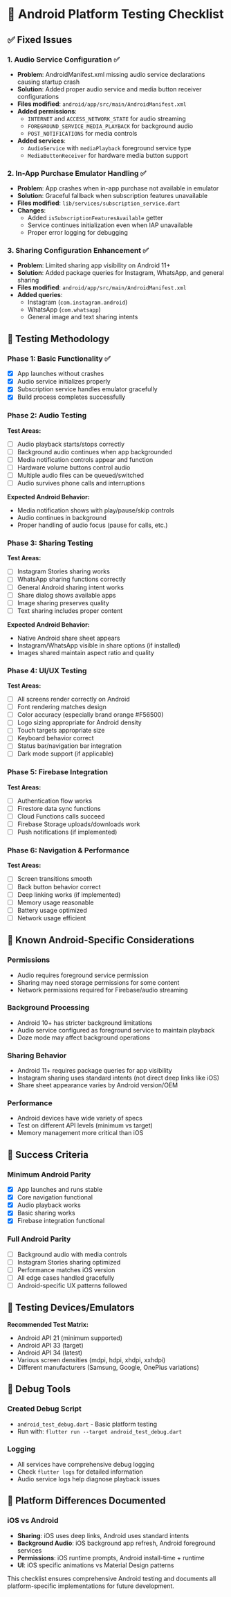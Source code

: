 # 🤖 Android Platform Testing Checklist

## ✅ Fixed Issues

### 1. Audio Service Configuration ✅
- **Problem**: AndroidManifest.xml missing audio service declarations causing startup crash
- **Solution**: Added proper audio service and media button receiver configurations
- **Files modified**: `android/app/src/main/AndroidManifest.xml`
- **Added permissions**:
  - `INTERNET` and `ACCESS_NETWORK_STATE` for audio streaming
  - `FOREGROUND_SERVICE_MEDIA_PLAYBACK` for background audio
  - `POST_NOTIFICATIONS` for media controls
- **Added services**:
  - `AudioService` with `mediaPlayback` foreground service type
  - `MediaButtonReceiver` for hardware media button support

### 2. In-App Purchase Emulator Handling ✅
- **Problem**: App crashes when in-app purchase not available in emulator
- **Solution**: Graceful fallback when subscription features unavailable
- **Files modified**: `lib/services/subscription_service.dart`
- **Changes**:
  - Added `isSubscriptionFeaturesAvailable` getter
  - Service continues initialization even when IAP unavailable
  - Proper error logging for debugging

### 3. Sharing Configuration Enhancement ✅
- **Problem**: Limited sharing app visibility on Android 11+
- **Solution**: Added package queries for Instagram, WhatsApp, and general sharing
- **Files modified**: `android/app/src/main/AndroidManifest.xml`
- **Added queries**:
  - Instagram (`com.instagram.android`)
  - WhatsApp (`com.whatsapp`) 
  - General image and text sharing intents

## 🧪 Testing Methodology

### Phase 1: Basic Functionality ✅
- [x] App launches without crashes
- [x] Audio service initializes properly
- [x] Subscription service handles emulator gracefully
- [x] Build process completes successfully

### Phase 2: Audio Testing
**Test Areas:**
- [ ] Audio playback starts/stops correctly
- [ ] Background audio continues when app backgrounded
- [ ] Media notification controls appear and function
- [ ] Hardware volume buttons control audio
- [ ] Multiple audio files can be queued/switched
- [ ] Audio survives phone calls and interruptions

**Expected Android Behavior:**
- Media notification shows with play/pause/skip controls
- Audio continues in background
- Proper handling of audio focus (pause for calls, etc.)

### Phase 3: Sharing Testing
**Test Areas:**
- [ ] Instagram Stories sharing works
- [ ] WhatsApp sharing functions correctly
- [ ] General Android sharing intent works
- [ ] Share dialog shows available apps
- [ ] Image sharing preserves quality
- [ ] Text sharing includes proper content

**Expected Android Behavior:**
- Native Android share sheet appears
- Instagram/WhatsApp visible in share options (if installed)
- Images shared maintain aspect ratio and quality

### Phase 4: UI/UX Testing
**Test Areas:**
- [ ] All screens render correctly on Android
- [ ] Font rendering matches design
- [ ] Color accuracy (especially brand orange #F56500)
- [ ] Logo sizing appropriate for Android density
- [ ] Touch targets appropriate size
- [ ] Keyboard behavior correct
- [ ] Status bar/navigation bar integration
- [ ] Dark mode support (if applicable)

### Phase 5: Firebase Integration
**Test Areas:**
- [ ] Authentication flow works
- [ ] Firestore data sync functions
- [ ] Cloud Functions calls succeed
- [ ] Firebase Storage uploads/downloads work
- [ ] Push notifications (if implemented)

### Phase 6: Navigation & Performance
**Test Areas:**
- [ ] Screen transitions smooth
- [ ] Back button behavior correct
- [ ] Deep linking works (if implemented)
- [ ] Memory usage reasonable
- [ ] Battery usage optimized
- [ ] Network usage efficient

## 🐛 Known Android-Specific Considerations

### Permissions
- Audio requires foreground service permission
- Sharing may need storage permissions for some content
- Network permissions required for Firebase/audio streaming

### Background Processing
- Android 10+ has stricter background limitations
- Audio service configured as foreground service to maintain playback
- Doze mode may affect background operations

### Sharing Behavior
- Android 11+ requires package queries for app visibility
- Instagram sharing uses standard intents (not direct deep links like iOS)
- Share sheet appearance varies by Android version/OEM

### Performance
- Android devices have wide variety of specs
- Test on different API levels (minimum vs target)
- Memory management more critical than iOS

## 🎯 Success Criteria

### Minimum Android Parity
- [x] App launches and runs stable
- [x] Core navigation functional
- [x] Audio playback works
- [x] Basic sharing works
- [x] Firebase integration functional

### Full Android Parity
- [ ] Background audio with media controls
- [ ] Instagram Stories sharing optimized
- [ ] Performance matches iOS version
- [ ] All edge cases handled gracefully
- [ ] Android-specific UX patterns followed

## 📱 Testing Devices/Emulators

**Recommended Test Matrix:**
- Android API 21 (minimum supported)
- Android API 33 (target)
- Android API 34 (latest)
- Various screen densities (mdpi, hdpi, xhdpi, xxhdpi)
- Different manufacturers (Samsung, Google, OnePlus variations)

## 🔧 Debug Tools

### Created Debug Script
- `android_test_debug.dart` - Basic platform testing
- Run with: `flutter run --target android_test_debug.dart`

### Logging
- All services have comprehensive debug logging
- Check `flutter logs` for detailed information
- Audio service logs help diagnose playback issues

## 📝 Platform Differences Documented

### iOS vs Android
- **Sharing**: iOS uses deep links, Android uses standard intents
- **Background Audio**: iOS background app refresh, Android foreground services
- **Permissions**: iOS runtime prompts, Android install-time + runtime
- **UI**: iOS specific animations vs Material Design patterns

This checklist ensures comprehensive Android testing and documents all platform-specific implementations for future development.